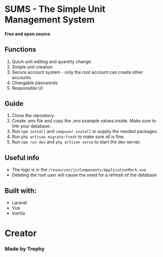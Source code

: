 # SUMS - The **S**imple **U**nit **M**anagement **S**ystem
#### Free and open source

## Functions
1. Quick unit editing and quantity change
2. Simple unit creation
3. Secure account system - only the root account can create other accounts
4. Changable passwords
5. Responsible UI

## Guide
1. Clone the repository.
2. Create .env file and copy the .env.example values.inside. Make sure to link your database.
3. Run `npm install` and `composer install` to supply the needed packages.
4. Run `php artisan migrate:fresh` to make sure all is fine.
3. Run `npm run dev` and `php artisan serve` to start the dev server.

## Useful info
- The logo is in the `/resources/js/Components/ApplicationMark.vue`
- Deleting the root user will cause the need for a refresh of the database

## Built with:

- Laravel
- Vue
- Inertia


# Creator
### Made by Trephy

